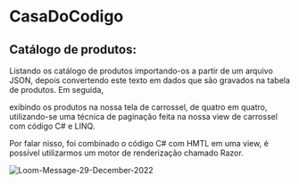 # CasaDoCodigo

## Catálogo de produtos:

Listando os catálogo de produtos importando-os a partir de um arquivo JSON, depois convertendo este texto em dados que são gravados na tabela de produtos. Em seguida, 


exibindo os produtos na nossa tela de carrossel, de quatro em quatro, utilizando-se uma técnica de paginação feita na nossa view de carrossel com código C# e LINQ.



Por falar nisso, foi combinado o código C# com HMTL em uma view, é possível utilizarmos um motor de renderização chamado Razor.



![Loom-Message-29-December-2022](https://user-images.githubusercontent.com/91328590/209982911-c6195a23-3d2b-4c5e-86e0-62687460e086.gif)
